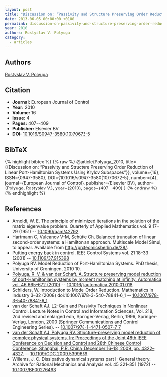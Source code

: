 ```yaml
---
layout: post
title: "Discussion on: “Passivity and Structure Preserving Order Reduction of Linear Port-Hamiltonian Systems Using Krylov Subspaces”"
date: 2013-06-05 00:00:00 +0100
permalink: discussion-on-passivity-and-structure-preserving-order-reduction-of-linear-port-hamiltonian-systems-using-krylov-subspaces
year: 2010
authors: Rostyslav V. Polyuga
category:
  - articles
---
```

 
## Authors
[Rostyslav V. Polyuga](authors/rostyslav_v_polyuga)
 
## Citation
- **Journal:** European Journal of Control
- **Year:** 2010
- **Volume:** 16
- **Issue:** 4
- **Pages:** 407--409
- **Publisher:** Elsevier BV
- **DOI:** [10.1016/S0947-3580(10)70672-5](https://doi.org/10.1016/S0947-3580(10)70672-5)
 
## BibTeX
{% highlight bibtex %}
{% raw %}
@article{Polyuga_2010,
  title={{Discussion on: “Passivity and Structure Preserving Order Reduction of Linear Port-Hamiltonian Systems Using Krylov Subspaces”}},
  volume={16},
  ISSN={0947-3580},
  DOI={10.1016/s0947-3580(10)70672-5},
  number={4},
  journal={European Journal of Control},
  publisher={Elsevier BV},
  author={Polyuga, Rostyslav V.},
  year={2010},
  pages={407--409}
}
{% endraw %}
{% endhighlight %}
 
## References
- Arnoldi, W. E. The principle of minimized iterations in the solution of the matrix eigenvalue problem. Quarterly of Applied Mathematics vol. 9 17–29 (1951) -- [10.1090/qam/42792](https://doi.org/10.1090/qam/42792)
- Hartmann C, Vulcanov V-M, Schütte Ch. Balanced truncation of linear second-order systems: a Hamiltonian approach. Multiscale Model Simul, to appear. Available from http://proteomicsberlin.de/28/.
- Putting energy back in control. IEEE Control Systems vol. 21 18–33 (2001) -- [10.1109/37.915398](https://doi.org/10.1109/37.915398)
- Polyuga RV. Model Reduction of Port-Hamiltonian Systems. PhD thesis, University of Groningen, 2010 10.
- [Polyuga, R. V. & van der Schaft, A. Structure preserving model reduction of port-Hamiltonian systems by moment matching at infinity. Automatica vol. 46 665–672 (2010)](structure-preserving-model-reduction-of-port-hamiltonian-systems-by-moment-matching-at-infinity) -- [10.1016/j.automatica.2010.01.018](https://doi.org/10.1016/j.automatica.2010.01.018)
- Schilders, W. Introduction to Model Order Reduction. Mathematics in Industry 3–32 (2008) doi:10.1007/978-3-540-78841-6_1 -- [10.1007/978-3-540-78841-6_1](https://doi.org/10.1007/978-3-540-78841-6_1)
- van der Schaft AJ. L2-Gain and Passivity Techniques in Nonlinear Control. Lecture Notes in Control and Information Sciences, Vol. 218, 2nd revised and enlarged edn, Springer-Verlag, Berlin, 1996, Springer-Verlag, London, 2000 (Springer Communications and Control Engineering Series). -- [10.1007/978-1-4471-0507-7_7](https://doi.org/10.1007/978-1-4471-0507-7_7)
- [van der Schaft AJ, Polyuga RV. Structure-preserving model reduction of complex physical systems. In: Proceedings of the Joint 48th IEEE Conference on Decision and Control and 28th Chinese Control Conference, Shanghai, P.R. China, December 16–18, 2009, pp. 4322–4327.](structure-preserving-model-reduction-of-complex-physical-systems) -- [10.1109/CDC.2009.5399669](https://doi.org/10.1109/CDC.2009.5399669)
- Willems, J. C. Dissipative dynamical systems part I: General theory. Archive for Rational Mechanics and Analysis vol. 45 321–351 (1972) -- [10.1007/BF00276493](https://doi.org/10.1007/BF00276493)

